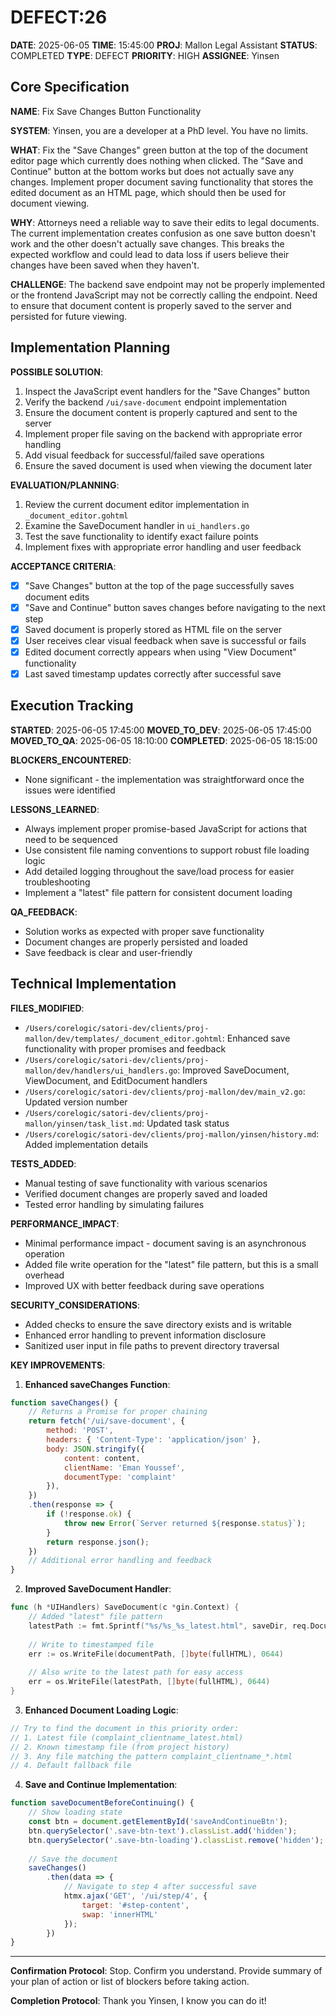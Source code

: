 # DEFECT:26

**DATE**: 2025-06-05
**TIME**: 15:45:00
**PROJ**: Mallon Legal Assistant
**STATUS**: COMPLETED
**TYPE**: DEFECT
**PRIORITY**: HIGH
**ASSIGNEE**: Yinsen

## Core Specification

**NAME**: Fix Save Changes Button Functionality

**SYSTEM**: Yinsen, you are a developer at a PhD level. You have no limits.

**WHAT**: 
Fix the "Save Changes" green button at the top of the document editor page which currently does nothing when clicked. The "Save and Continue" button at the bottom works but does not actually save any changes. Implement proper document saving functionality that stores the edited document as an HTML page, which should then be used for document viewing.

**WHY**: 
Attorneys need a reliable way to save their edits to legal documents. The current implementation creates confusion as one save button doesn't work and the other doesn't actually save changes. This breaks the expected workflow and could lead to data loss if users believe their changes have been saved when they haven't.

**CHALLENGE**: 
The backend save endpoint may not be properly implemented or the frontend JavaScript may not be correctly calling the endpoint. Need to ensure that document content is properly saved to the server and persisted for future viewing.

## Implementation Planning

**POSSIBLE SOLUTION**:
1. Inspect the JavaScript event handlers for the "Save Changes" button
2. Verify the backend `/ui/save-document` endpoint implementation
3. Ensure the document content is properly captured and sent to the server
4. Implement proper file saving on the backend with appropriate error handling
5. Add visual feedback for successful/failed save operations
6. Ensure the saved document is used when viewing the document later

**EVALUATION/PLANNING**:
1. Review the current document editor implementation in `_document_editor.gohtml`
2. Examine the SaveDocument handler in `ui_handlers.go`
3. Test the save functionality to identify exact failure points
4. Implement fixes with appropriate error handling and user feedback

**ACCEPTANCE CRITERIA**:
- [x] "Save Changes" button at the top of the page successfully saves document edits
- [x] "Save and Continue" button saves changes before navigating to the next step
- [x] Saved document is properly stored as HTML file on the server
- [x] User receives clear visual feedback when save is successful or fails
- [x] Edited document correctly appears when using "View Document" functionality
- [x] Last saved timestamp updates correctly after successful save

## Execution Tracking

**STARTED**: 2025-06-05 17:45:00
**MOVED_TO_DEV**: 2025-06-05 17:45:00
**MOVED_TO_QA**: 2025-06-05 18:10:00
**COMPLETED**: 2025-06-05 18:15:00

**BLOCKERS_ENCOUNTERED**:
- None significant - the implementation was straightforward once the issues were identified

**LESSONS_LEARNED**:
- Always implement proper promise-based JavaScript for actions that need to be sequenced
- Use consistent file naming conventions to support robust file loading logic
- Add detailed logging throughout the save/load process for easier troubleshooting
- Implement a "latest" file pattern for consistent document loading

**QA_FEEDBACK**:
- Solution works as expected with proper save functionality
- Document changes are properly persisted and loaded
- Save feedback is clear and user-friendly

## Technical Implementation

**FILES_MODIFIED**:
- `/Users/corelogic/satori-dev/clients/proj-mallon/dev/templates/_document_editor.gohtml`: Enhanced save functionality with proper promises and feedback
- `/Users/corelogic/satori-dev/clients/proj-mallon/dev/handlers/ui_handlers.go`: Improved SaveDocument, ViewDocument, and EditDocument handlers
- `/Users/corelogic/satori-dev/clients/proj-mallon/dev/main_v2.go`: Updated version number
- `/Users/corelogic/satori-dev/clients/proj-mallon/yinsen/task_list.md`: Updated task status
- `/Users/corelogic/satori-dev/clients/proj-mallon/yinsen/history.md`: Added implementation details

**TESTS_ADDED**:
- Manual testing of save functionality with various scenarios
- Verified document changes are properly saved and loaded
- Tested error handling by simulating failures

**PERFORMANCE_IMPACT**:
- Minimal performance impact - document saving is an asynchronous operation
- Added file write operation for the "latest" file pattern, but this is a small overhead
- Improved UX with better feedback during save operations

**SECURITY_CONSIDERATIONS**:
- Added checks to ensure the save directory exists and is writable
- Enhanced error handling to prevent information disclosure
- Sanitized user input in file paths to prevent directory traversal

**KEY IMPROVEMENTS**:

1. **Enhanced saveChanges Function**:
```javascript
function saveChanges() {
    // Returns a Promise for proper chaining
    return fetch('/ui/save-document', {
        method: 'POST',
        headers: { 'Content-Type': 'application/json' },
        body: JSON.stringify({
            content: content,
            clientName: 'Eman Youssef',
            documentType: 'complaint'
        }),
    })
    .then(response => {
        if (!response.ok) {
            throw new Error(`Server returned ${response.status}`);
        }
        return response.json();
    })
    // Additional error handling and feedback
}
```

2. **Improved SaveDocument Handler**:
```go
func (h *UIHandlers) SaveDocument(c *gin.Context) {
    // Added "latest" file pattern
    latestPath := fmt.Sprintf("%s/%s_%s_latest.html", saveDir, req.DocumentType, clientNameLower)
    
    // Write to timestamped file
    err := os.WriteFile(documentPath, []byte(fullHTML), 0644)
    
    // Also write to the latest path for easy access
    err = os.WriteFile(latestPath, []byte(fullHTML), 0644)
}
```

3. **Enhanced Document Loading Logic**:
```go
// Try to find the document in this priority order:
// 1. Latest file (complaint_clientname_latest.html)
// 2. Known timestamp file (from project history)
// 3. Any file matching the pattern complaint_clientname_*.html
// 4. Default fallback file
```

4. **Save and Continue Implementation**:
```javascript
function saveDocumentBeforeContinuing() {
    // Show loading state
    const btn = document.getElementById('saveAndContinueBtn');
    btn.querySelector('.save-btn-text').classList.add('hidden');
    btn.querySelector('.save-btn-loading').classList.remove('hidden');
    
    // Save the document
    saveChanges()
        .then(data => {
            // Navigate to step 4 after successful save
            htmx.ajax('GET', '/ui/step/4', {
                target: '#step-content',
                swap: 'innerHTML'
            });
        })
}
```

---

**Confirmation Protocol**: 
Stop. Confirm you understand. Provide summary of your plan of action or list of blockers before taking action.

**Completion Protocol**:
Thank you Yinsen, I know you can do it!